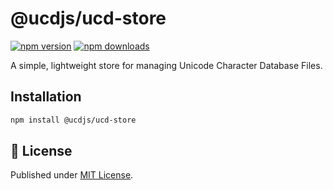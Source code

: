 # @ucdjs/ucd-store

[![npm version][npm-version-src]][npm-version-href]
[![npm downloads][npm-downloads-src]][npm-downloads-href]

A simple, lightweight store for managing Unicode Character Database Files.

## Installation

```bash
npm install @ucdjs/ucd-store
```

## 📄 License

Published under [MIT License](./LICENSE).

[npm-version-src]: https://img.shields.io/npm/v/@ucdjs/ucd-store?style=flat&colorA=18181B&colorB=4169E1
[npm-version-href]: https://npmjs.com/package/@ucdjs/ucd-store
[npm-downloads-src]: https://img.shields.io/npm/dm/@ucdjs/ucd-store?style=flat&colorA=18181B&colorB=4169E1
[npm-downloads-href]: https://npmjs.com/package/@ucdjs/ucd-store
